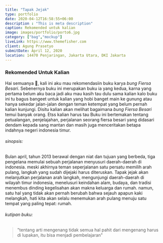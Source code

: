 ```yaml
---
title: "Tapak Jejak"
type: portfolio
date: 2020-04-12T16:58:55+06:00
description : "This is meta description"
caption: Rekomended untuk kalian
image: images/portfolio/porto6.jpg
category: ["bag","mockup"]
liveLink: https://www.themefisher.com
client: Agung Prasetyo
submitDate: April 12, 2020
location: 14470 Penjaringan, Jakarta Utara, DKI Jakarta
---
```

### Rekomended Untuk Kalian

Hai semuanya &#128075;, kali ini aku mau rekomendasiin buku karya *bung Fiersa Besari*. Sebenernya buku ini merupakan buku ia yang kedua, karna yang pertama belum aku baca jadi aku mau kasih tau dulu sama kalian kalo buku ini tu bagus bangeet untuk kalian yang hobi banget main ke gunung atau hanya sekedar jalan-jalan dengan teman ketempat yang belum pernah kalian kunjungi. Disitu kalian akan melihat bagaimana *bung Fiersa Besari* temui banyak orang. Etss kalian harus tau Buku ini bertemakan tentang petualangan, penjelajahan, perjalanan seorang fiersa besari yang didasari dendam kepada sang mantan dan masih juga menceritakan betapa indahnya negeri indonesia timur.

###### sinopsis: 
Bulan april, tahun 2013 berawal dengan niat dan tujuan yang berbeda, tiga pengelana memulai sebuah perjalanan menyusuri daerah-daerah di indonesia. meski akhirnya teman seperjalanan satu persatu memilih arah pulang, langkah yang sudah dijejaki harus diteruskan.
Tapak jejak akan melanjutkan perjalanan arah langkah, mengunjungi daerah-daerah di wilayah timur indonesia, menelusuri keindahan alam, budaya, dan tradisi menembus dinding kegelisahan akan makna keluarga dan rumah.
namun, satu hal yang tidak akan pernah berubah bahwa sejauh apapun kaki melangkah, hati kita akan selalu menemukan arah pulang menuju satu tempat yang paling tepat: rumah.

###### kutipan buku:
> "tentang arti mengenang tidak semua hal pahit dari mengenang harus di lupakan, itu bisa menjadi pembelajaran"

